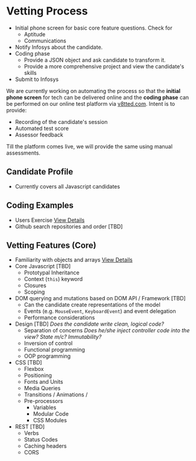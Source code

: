 # Vetting Process

 - Initial phone screen for basic core feature questions. Check for
    - Aptitude
    - Communications
 - Notify Infosys about the candidate.   
 - Coding phase
    - Provide a JSON object and ask candidate to transform it. 
    - Provide a more comprehensive project and view the candidate's skills
 - Submit to Infosys      
 
We are currently working on automating the process so that the __initial phone screen__ for tech can
be delivered online and the __coding phase__ can be performed on our online test platform via [v8tted.com](https://v8tted.com).
Intent is to provide: 
 - Recording of the candidate's session
 - Automated test score
 - Assessor feedback 
 
Till the platform comes live, we will provide the same using manual assessments. 

## Candidate Profile

 - Currently covers all Javascript candidates 

## Coding Examples

 - Users Exercise [View Details](vetting-process/002-users-exercise/users.html)
 - Github search repositories and order [TBD] 

## Vetting Features (Core)
 - Familiarity with objects and arrays [View Details](vetting-process/001-familiarity.md)
 - Core Javascript [TBD]
    - Prototypal Inheritance
    - Context (`this`) keyword
    - Closures
    - Scoping   
 - DOM querying and mutations based on DOM API / Framework [TBD]
    - Can the candidate create representations of the model
    - Events (e.g. `MouseEvent`, `KeyboardEvent`) and event delegation 
    - Performance considerations
 - Design [TBD]
    *Does the candidate write clean, logical code?*
    - Separation of concerns *Does he/she inject controller code into the view? State m/c? Immutability?*
    - Inversion of control
    - Functional programming 
    - OOP programming   
 - CSS  [TBD]
    - Flexbox
    - Positioning
    - Fonts and Units
    - Media Queries
    - Transitions / Animations / 
    - Pre-processors
        - Variables
        - Modular Code
        - CSS Modules
 - REST [TBD]
    - Verbs
    - Status Codes
    - Caching headers
    - CORS
